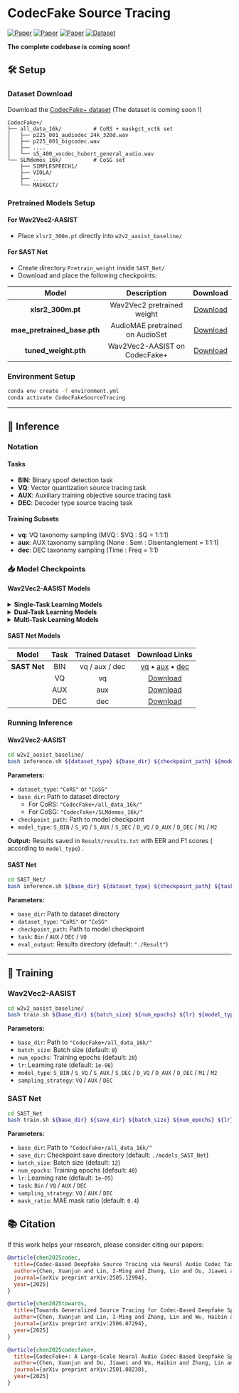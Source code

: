 # CodecFake Source Tracing

[![Paper](https://img.shields.io/badge/arXiv-2505.12994-b31b1b.svg)](https://arxiv.org/abs/2505.12994)
[![Paper](https://img.shields.io/badge/arXiv-2506.07294-b31b1b.svg)](https://arxiv.org/abs/2506.07294)
[![Paper](https://img.shields.io/badge/arXiv-2501.08238-b31b1b.svg)](https://arxiv.org/abs/2501.08238)
[![Dataset](https://img.shields.io/badge/Dataset-CodecFake+-blue.svg)](https://github.com/ResponsibleGenAI/CodecFake-Plus-Dataset)



**The complete codebase is coming soon!**


## 🛠️ Setup

###  Dataset Download

Download the [CodecFake+ dataset](https://github.com/ResponsibleGenAI/CodecFake-Plus-Dataset) (The dataset is coming soon !)

```
CodecFake+/
├── all_data_16k/          # CoRS + maskgct_vctk set
│   ├── p225_001_audiodec_24k_320d.wav
│   ├── p225_001_bigcodec.wav
│   ├── ....
│   └── s5_400_xocdec_hubert_general_audio.wav
└── SLMdemos_16k/          # CoSG set
    ├── SIMPLESPEECH1/     
    ├── VIOLA/
    ├── ....
    └── MASKGCT/
```

###  Pretrained Models Setup

#### For Wav2Vec2-AASIST
- Place `xlsr2_300m.pt` directly into `w2v2_aasist_baseline/`

#### For SAST Net
- Create directory `Pretrain_weight` inside `SAST_Net/`
- Download and place the following checkpoints:

| Model | Description | Download |
|:-----:|:-----------:|:--------:|
| **xlsr2_300m.pt** | Wav2Vec2 pretrained weight | [ Download](https://huggingface.co/CodecFake/CodecFake_Source_Tracing/blob/main/model_checkpoints/Pretrain_weight/xlsr2_300m.pt) |
| **mae_pretrained_base.pth** | AudioMAE pretrained on AudioSet | [ Download](https://huggingface.co/CodecFake/CodecFake_Source_Tracing/blob/main/model_checkpoints/Pretrain_weight/mae_pretrained_base.pth) |
| **tuned_weight.pth** | Wav2Vec2-AASIST on CodecFake+ | [ Download](https://huggingface.co/CodecFake/CodecFake_Source_Tracing/blob/main/model_checkpoints/Pretrain_weight/tuned_weight.pth) |

### Environment Setup

```bash
conda env create -f environment.yml
conda activate CodecFakeSourceTracing
```

---

## 🚀 Inference

###  Notation

#### **Tasks**
- **BIN**: Binary spoof detection task
- **VQ**: Vector quantization source tracing task  
- **AUX**: Auxiliary training objective source tracing task
- **DEC**: Decoder type source tracing task

#### **Training Subsets** 
- **vq**: VQ taxonomy sampling (MVQ : SVQ : SQ = 1:1:1)
- **aux**: AUX taxonomy sampling (None : Sem : Disentanglement = 1:1:1)  
- **dec**: DEC taxonomy sampling (Time : Freq = 1:1)

### 📥 Model Checkpoints

#### **Wav2Vec2-AASIST Models**

<details>
<summary><strong> Single-Task Learning Models</strong></summary>

| Model | Task | Trained Dataset | Download Links |
|:-----:|:----:|:---------------:|:--------------:|
| **S_BIN** | BIN | vq / aux / dec | [vq](https://huggingface.co/CodecFake/CodecFake_Source_Tracing/blob/main/model_checkpoints/Wav2Vec2_baseline/S_BIN_VQ_bal.pth) • [aux](https://huggingface.co/CodecFake/CodecFake_Source_Tracing/blob/main/model_checkpoints/Wav2Vec2_baseline/S_BIN_AUX_bal.pth) • [dec](https://huggingface.co/CodecFake/CodecFake_Source_Tracing/blob/main/model_checkpoints/Wav2Vec2_baseline/S_BIN_DEC_bal.pth) |
| **S_VQ** | VQ | vq | [ Download](https://huggingface.co/CodecFake/CodecFake_Source_Tracing/blob/main/model_checkpoints/Wav2Vec2_baseline/S_VQ.pth) |
| **S_AUX** | AUX | aux | [ Download](https://huggingface.co/CodecFake/CodecFake_Source_Tracing/blob/main/model_checkpoints/Wav2Vec2_baseline/S_AUX.pth) |
| **S_DEC** | DEC | dec | [Download](https://huggingface.co/CodecFake/CodecFake_Source_Tracing/blob/main/model_checkpoints/Wav2Vec2_baseline/S_DEC.pth) |

</details>

<details>
<summary><strong>Dual-Task Learning Models</strong></summary>

| Model | Task | Trained Dataset | Download Links |
|:-----:|:----:|:---------------:|:--------------:|
| **D_VQ** | BIN / VQ | vq | [Download](https://huggingface.co/CodecFake/CodecFake_Source_Tracing/blob/main/model_checkpoints/Wav2Vec2_baseline/D_VQ.pth) |
| **D_AUX** | BIN / AUX | aux | [ Download](https://huggingface.co/CodecFake/CodecFake_Source_Tracing/blob/main/model_checkpoints/Wav2Vec2_baseline/D_AUX.pth) |
| **D_DEC** | BIN / DEC | dec | [ Download](https://huggingface.co/CodecFake/CodecFake_Source_Tracing/blob/main/model_checkpoints/Wav2Vec2_baseline/D_DEC.pth) |

</details>

<details>
<summary><strong> Multi-Task Learning Models</strong></summary>

| Model | Task | Trained Dataset | Download Links |
|:-----:|:----:|:---------------:|:--------------:|
| **M1** | BIN / VQ / AUX / DEC | vq / aux / dec | [vq](https://huggingface.co/CodecFake/CodecFake_Source_Tracing/blob/main/model_checkpoints/Wav2Vec2_baseline/M1_VQ_bal.pth) • [aux](https://huggingface.co/CodecFake/CodecFake_Source_Tracing/blob/main/model_checkpoints/Wav2Vec2_baseline/M1_AUX_bal.pth) • [dec](https://huggingface.co/CodecFake/CodecFake_Source_Tracing/blob/main/model_checkpoints/Wav2Vec2_baseline/M1_DEC_bal.pth) |
| **M2** | VQ / AUX / DEC | vq / aux / dec | [vq](https://huggingface.co/CodecFake/CodecFake_Source_Tracing/blob/main/model_checkpoints/Wav2Vec2_baseline/M2_VQ_bal.pth) • [aux](https://huggingface.co/CodecFake/CodecFake_Source_Tracing/blob/main/model_checkpoints/Wav2Vec2_baseline/M2_AUX_bal.pth) • [dec](https://huggingface.co/CodecFake/CodecFake_Source_Tracing/blob/main/model_checkpoints/Wav2Vec2_baseline/M2_DEC_bal.pth) |

</details>

#### **SAST Net Models**

| Model | Task | Trained Dataset | Download Links |
|:-----:|:----:|:---------------:|:--------------:|
| **SAST Net** | BIN | vq / aux / dec | [vq](https://huggingface.co/CodecFake/CodecFake_Source_Tracing/blob/main/model_checkpoints/SAST_Net/SAST_Net_BIN_VQ_bal.pth) • [aux](https://huggingface.co/CodecFake/CodecFake_Source_Tracing/blob/main/model_checkpoints/SAST_Net/SAST_Net_BIN_AUX_bal.pth) • [dec](https://huggingface.co/CodecFake/CodecFake_Source_Tracing/blob/main/model_checkpoints/SAST_Net/SAST_Net_BIN_DEC_bal.pth) |
| | VQ | vq | [ Download](https://huggingface.co/CodecFake/CodecFake_Source_Tracing/blob/main/model_checkpoints/SAST_Net/SAST_Net_VQ.pth) |
| | AUX | aux | [ Download](https://huggingface.co/CodecFake/CodecFake_Source_Tracing/blob/main/model_checkpoints/SAST_Net/SAST_Net_AUX.pth) |
| | DEC | dec | [ Download](https://huggingface.co/CodecFake/CodecFake_Source_Tracing/blob/main/model_checkpoints/SAST_Net/SAST_Net_DEC.pth) |

###  Running Inference

#### **Wav2Vec2-AASIST**

```bash
cd w2v2_aasist_baseline/
bash inference.sh ${dataset_type} ${base_dir} ${checkpoint_path} ${model_type}
```

**Parameters:**
- `dataset_type`: `"CoRS"` or `"CoSG"`
- `base_dir`: Path to dataset directory
  - For CoRS: `"CodecFake+/all_data_16k/"`
  - For CoSG: `"CodecFake+/SLMdemos_16k/"`
- `checkpoint_path`: Path to model checkpoint
- `model_type`: `S_BIN` / `S_VQ` / `S_AUX` / `S_DEC` / `D_VQ` / `D_AUX` / `D_DEC` / `M1` / `M2`

**Output:** Results saved in `Result/results.txt` with EER and F1 scores ( according to `model_type`) .

#### **SAST Net**

```bash
cd SAST_Net/
bash inference.sh ${base_dir} ${dataset_type} ${checkpoint_path} ${task} ${eval_output}
```

**Parameters:**
- `base_dir`: Path to dataset directory
- `dataset_type`: `"CoRS"` or `"CoSG"`
- `checkpoint_path`: Path to model checkpoint
- `task`: `Bin` / `AUX` / `DEC` / `VQ`
- `eval_output`: Results directory (default: `"./Result"`)

---

## 🎯 Training

### **Wav2Vec2-AASIST**

```bash
cd w2v2_aasist_baseline/
bash train.sh ${base_dir} ${batch_size} ${num_epochs} ${lr} ${model_type} ${sampling_strategy}
```

**Parameters:**
- `base_dir`: Path to `"CodecFake+/all_data_16k/"`
- `batch_size`: Batch size (default: `8`)
- `num_epochs`: Training epochs (default: `20`)
- `lr`: Learning rate (default: `1e-06`)
- `model_type`: `S_BIN` / `S_VQ` / `S_AUX` / `S_DEC` / `D_VQ` / `D_AUX` / `D_DEC` / `M1` / `M2`
- `sampling_strategy`: `VQ` / `AUX` / `DEC`

### **SAST Net**

```bash
cd SAST_Net
bash train.sh ${base_dir} ${save_dir} ${batch_size} ${num_epochs} ${lr} ${task} ${sampling_strategy} ${mask_ratio}
```

**Parameters:**
- `base_dir`: Path to `"CodecFake+/all_data_16k/"`
- `save_dir`: Checkpoint save directory (default: `./models_SAST_Net`)
- `batch_size`: Batch size (default: `12`)
- `num_epochs`: Training epochs (default: `40`)
- `lr`: Learning rate (default: `1e-05`)
- `task`: `Bin` / `VQ` / `AUX` / `DEC`
- `sampling_strategy`: `VQ` / `AUX` / `DEC`
- `mask_ratio`: MAE mask ratio (default: `0.4`)



## 📚 Citation

If this work helps your research, please consider citing our papers:

```bibtex
@article{chen2025codec,
  title={Codec-Based Deepfake Source Tracing via Neural Audio Codec Taxonomy},
  author={Chen, Xuanjun and Lin, I-Ming and Zhang, Lin and Du, Jiawei and Wu, Haibin and Lee, Hung-yi and Jang, Jyh-Shing Roger Jang},
  journal={arXiv preprint arXiv:2505.12994},
  year={2025}
}

@article{chen2025towards,
  title={Towards Generalized Source Tracing for Codec-Based Deepfake Speech},
  author={Chen, Xuanjun and Lin, I-Ming and Zhang, Lin and Wu, Haibin and Lee, Hung-yi and Jang, Jyh-Shing Roger Jang},
  journal={arXiv preprint arXiv:2506.07294},
  year={2025}
}

@article{chen2025codecfake+,
  title={CodecFake+: A Large-Scale Neural Audio Codec-Based Deepfake Speech Dataset},
  author={Chen, Xuanjun and Du, Jiawei and Wu, Haibin and Zhang, Lin and Lin, I and Chiu, I and Ren, Wenze and Tseng, Yuan and Tsao, Yu and Jang, Jyh-Shing Roger and others},
  journal={arXiv preprint arXiv:2501.08238},
  year={2025}
}
```
